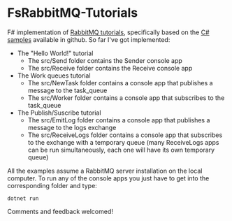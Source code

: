 # FsRabbitMQ-Tutorials
F# implementation of [RabbitMQ tutorials](https://www.rabbitmq.com/getstarted.html), specifically based on the [C# samples](https://github.com/rabbitmq/rabbitmq-tutorials/tree/master/dotnet) available in github. So far I've got implemented:

* The "Hello World!" tutorial
  * The src/Send folder contains the Sender console app
  * The src/Receive folder contains the Receive console app
* The Work queues tutorial
  * The src/NewTask folder contains a console app that publishes a message to the task_queue
  * The src/Worker folder contains a console app that subscribes to the task_queue
* The Publish/Suscribe tutorial
  * The src/EmitLog folder contains a console app that publishes a message to the logs exchange
  * The src/ReceiveLogs folder contains a console app that subscribes to the exchange with a temporary queue (many ReceiveLogs apps can be run simultaneously, each one will have its own temporary queue)

All the examples assume a RabbitMQ server installation on the local computer. To run any of the console apps you just have to get into the corresponding folder and type:

    dotnet run

Comments and feedback welcomed!
